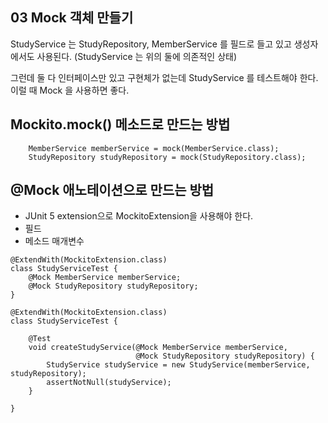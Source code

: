 ## 03 Mock 객체 만들기

StudyService 는 StudyRepository, MemberService 를 필드로 들고 있고 생성자에서도 사용된다.
(StudyService 는 위의 둘에 의존적인 상태)

그런데 둘 다 인터페이스만 있고 구현체가 없는데 StudyService 를 테스트해야 한다.
이럴 때 Mock 을 사용하면 좋다.

Mockito.mock() 메소드로 만드는 방법
--
```
    MemberService memberService = mock(MemberService.class);
    StudyRepository studyRepository = mock(StudyRepository.class);
```

@Mock 애노테이션으로 만드는 방법
--
- JUnit 5 extension으로 MockitoExtension을 사용해야 한다.   
- 필드   
- 메소드 매개변수   
```
@ExtendWith(MockitoExtension.class)
class StudyServiceTest {
    @Mock MemberService memberService;
    @Mock StudyRepository studyRepository;
}
```

```
@ExtendWith(MockitoExtension.class)
class StudyServiceTest {

    @Test
    void createStudyService(@Mock MemberService memberService,
                            @Mock StudyRepository studyRepository) {
        StudyService studyService = new StudyService(memberService, studyRepository);
        assertNotNull(studyService);
    }

}
```